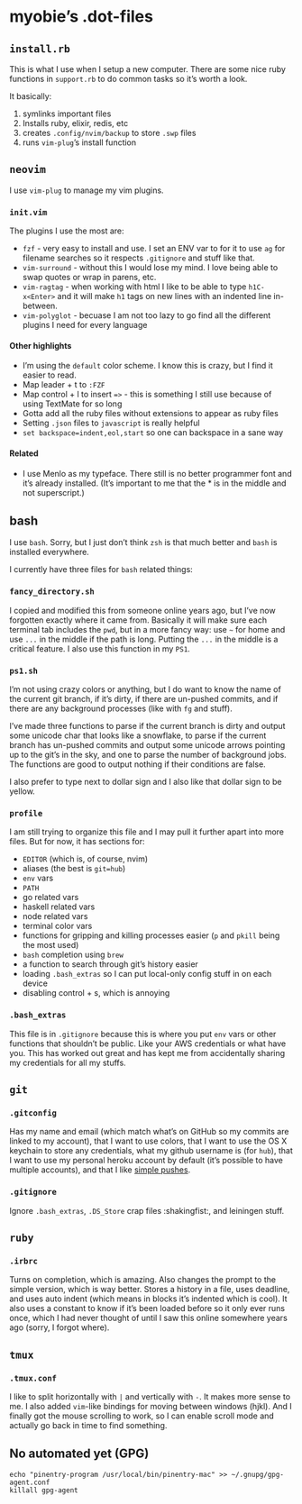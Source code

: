 # myobie’s .dot-files

## `install.rb`

This is what I use when I setup a new computer. There are some nice ruby functions in `support.rb` to do common tasks so it’s worth a look.

It basically:

1. symlinks important files
2. Installs ruby, elixir, redis, etc
3. creates `.config/nvim/backup` to store `.swp` files
4. runs `vim-plug`’s install function

## `neovim`

I use `vim-plug` to manage my vim plugins.

### `init.vim`

The plugins I use the most are:

* `fzf` - very easy to install and use. I set an ENV var to for it to use `ag` for filename searches so it respects `.gitignore` and stuff like that.
* `vim-surround` - without this I would lose my mind. I love being able to swap quotes or wrap in parens, etc.
* `vim-ragtag` - when working with html I like to be able to type `h1C-x<Enter>` and it will make `h1` tags on new lines with an indented line in-between.
* `vim-polyglot` - becuase I am not too lazy to go find all the different plugins I need for every language

#### Other highlights

* I’m using the `default` color scheme. I know this is crazy, but I find it easier to read.
* Map leader + t to `:FZF`
* Map control + l to insert `=>` - this is something I still use because of using TextMate for so long
* Gotta add all the ruby files without extensions to appear as ruby files
* Setting `.json` files to `javascript` is really helpful
* `set backspace=indent,eol,start` so one can backspace in a sane way

#### Related

* I use Menlo as my typeface. There still is no better programmer font and it’s already installed. (It’s important to me that the * is in the middle and not superscript.)

## bash

I use `bash`. Sorry, but I just don’t think `zsh` is that much better and `bash` is installed everywhere.

I currently have three files for `bash` related things:

### `fancy_directory.sh`

I copied and modified this from someone online years ago, but I’ve now forgotten exactly where it came from. Basically it will make sure each terminal tab includes the `pwd`, but in a more fancy way: use `~` for home and use `...` in the middle if the path is long. Putting the `...` in the middle is a critical feature. I also use this function in my `PS1`.

### `ps1.sh`

I’m not using crazy colors or anything, but I do want to know the name of the current git branch, if it’s dirty, if there are un-pushed commits, and if there are any background processes (like with `fg` and stuff).

I’ve made three functions to parse if the current branch is dirty and output some unicode char that looks like a snowflake, to parse if the current branch has un-pushed commits and output some unicode arrows pointing up to the git’s in the sky, and one to parse the number of background jobs. The functions are good to output nothing if their conditions are false.

I also prefer to type next to dollar sign and I also like that dollar sign to be yellow.

### `profile`

I am still trying to organize this file and I may pull it further apart into more files. But for now, it has sections for:

* `EDITOR` (which is, of course, nvim)
* aliases (the best is `git=hub`)
* `env` vars
* `PATH`
* go related vars
* haskell related vars
* node related vars
* terminal color vars
* functions for gripping and killing processes easier (`p` and `pkill` being the most used)
* `bash` completion using `brew`
* a function to search through git’s history easier
* loading `.bash_extras` so I can put local-only config stuff in on each device
* disabling control + s, which is annoying

### `.bash_extras`

This file is in `.gitignore` because this is where you put `env` vars or other functions that shouldn’t be public. Like your AWS credentials or what have you. This has worked out great and has kept me from accidentally sharing my credentials for all my stuffs.

## `git`

### `.gitconfig`

Has my name and email (which match what’s on GitHub so my commits are linked to my account), that I want to use colors, that I want to use the OS X keychain to store any credentials, what my github username is (for `hub`), that I want to use my personal heroku account by default (it’s possible to have multiple accounts), and that I like [simple pushes](https://www.youtube.com/watch?v=cMBh8P1m9Wo).

### `.gitignore`

Ignore `.bash_extras`, `.DS_Store` crap files :shakingfist:, and leiningen stuff.

## `ruby`

### `.irbrc`

Turns on completion, which is amazing. Also changes the prompt to the simple version, which is way better. Stores a history in a file, uses deadline, and uses auto indent (which means in blocks it’s indented which is cool). It also uses a constant to know if it’s been loaded before so it only ever runs once, which I had never thought of until I saw this online somewhere years ago (sorry, I forgot where).

## `tmux`

### `.tmux.conf`

I like to split horizontally with `|` and vertically with `-`. It makes more sense to me. I also added `vim`-like bindings for moving between windows (hjkl). And I finally got the mouse scrolling to work, so I can enable scroll mode and actually go back in time to find something.

## No automated yet (GPG)

```
echo "pinentry-program /usr/local/bin/pinentry-mac" >> ~/.gnupg/gpg-agent.conf
killall gpg-agent
```
